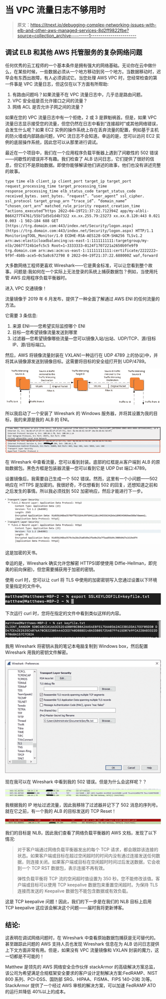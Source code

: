 # 当 VPC 流量日志不够用时

> 原文：<https://itnext.io/debugging-complex-networking-issues-with-elb-and-other-aws-managed-services-8d2ff9822fbe?source=collection_archive---------1----------------------->

## 调试 ELB 和其他 AWS 托管服务的复杂网络问题

任何优秀的云工程师的一个基本条件是拥有强大的网络基础。无论你在云中做什么，在某些时候，一些数据必须从一个地方移动到另一个地方。当数据移动时，迟早会有东西出故障，有人必须调试它。当您处理 AWS VPC 时，您经常检查的第一件事是 VPC 流量日志，但这仅在以下方面有所帮助:

1.  有路由问题吗？如果流量不在 VPC 流量日志中，几乎总是路由问题。
2.  VPC 安全组是否允许接口之间的流量？
3.  网络 ACL 是否允许子网之间的流量？

如果在您的 VPC 流量日志中有一个拒绝，2 或 3 是罪魁祸首。但是，如果 VPC 流量日志显示接受您的流量，但您仍然在日志中看到“连接超时”或其他网络错误，会发生什么呢？如果 EC2 实例的操作系统上存在丢弃流量的配置，例如基于主机的防火墙或内部路由问题，VPC 流日志不会知道。幸运的是，您可以访问 EC2 实例的底层操作系统，因此您可以从那里进行调试。

最近在一个项目中，我们在一个应用程序负载平衡器上遇到了间歇性的 502 错误——间歇性的错误并不有趣。我们检查了 ALB 访问日志，它们提供了很好的信息，但它们不是原始数据。即使你能够解读他们讲述的故事，他们也没有讲述完整的故事。

```
type time elb client_ip client_port target_ip target_port request_processing_time target_processing_time response_processing_time elb_status_code target_status_code received_bytes. sent_bytes. “request”. “user_agent” ssl_cipher. ssl_protocol target_group_arn “trace_id”. “domain_name” “chosen_cert_arn” matched_rule_priority request_creation_time “actions_executed”https 2022–04–19T21:37:22.712394Z app/my-albli-B66X277T4761/55b71d5d1d4b7322 xx.xx.255.79:23273 xx.xx.0.120:443 0.021 0.003 -1 502–184 688 GET [https://trg.domain.com:443/index.net/Security/logon.aspx](https://trg.domain.com:443/index.net/Security/logon.aspx) HTTP/1.1 MonitoringTOOL_Monitor/1.0 ECDHE-RSA-AES128-GCM-SHA256 TLSv1.2 arn:aws:elasticloadbalancing:us-east-1:1111111111:targetgroup/my-nlb/2667f724b1efc5c5 Root=1–3333333–0124f1707221a2650b9fe9f9 trg.domain.com arn:aws:acm:us-east-1:11111111111:certificate/2222222–9f9f-4b8b-ace5–0c5a8c672798 0 2022–04–19T21:37:22.688000Z waf,forward
```

大多数网络工程师更喜欢 Wireshark——它是黄金标准，可以让您看到整个故事。问题是:我如何在一个实际上无法登录的系统上捕获数据包？例如，当使用托管 AWS 应用程序负载平衡器时。

进入 VPC 交通镜像！

流量镜像于 2019 年 6 月发布，提供了一种全面了解通过 AWS ENI 的任何流量的方法。

它需要 3 条信息:

1.  来源 ENI——您希望实际监控哪个 ENI
2.  目标—您希望镜像流量发送到哪里
3.  过滤器—您希望镜像哪些流量—您可以镜像入站/出站、UDP/TCP、源/目标 IP、源/目标端口。

然后，AWS 将镜像流量封装在 VXLAN(一种运行在 UDP 4789 上的协议)中，并将其从镜像源发送到镜像目标。这需要将目标的安全组打开到 UDP/4789。

![](img/cde67bbef9beeac8e81905d621af7741.png)

所以我启动了一个安装了 Wireshark 的 Windows 服务器，并将其设置为我的目标，我的来源是我的 ALB 的 ENI。

![](img/4b25c7790985e1119f127fd1d86b812e.png)

在 Wireshark 中查看流量，您可以看到封装。底部的红框是从客户端到 ALB 的原始数据包。黑色方框是包装器流量—您可以看到它是 UDP Dst 端口:4789。

设置镜像后，我需要自己生成一个 502 错误。然而，这里有一个小问题——502 响应在 HTTPS 是加密的。我很好奇，不仅想看到 502 的回复，还想知道之前和之后发生的事情。所以我必须找到 502 加密响应，然后才能进行下一步。

![](img/0bd36f2ba55f58fb958246955567e42a.png)

这是加密的天书。

幸运的是，Wireshark 确实允许您解密 HTTPS(即使使用 Diffie-Hellman，即完美的前向保密)，但您需要捕获用于加密的密钥。

使用 curl 时，您可以让 curl 将 TLS 中使用的加密密钥写入您通过设置以下环境变量指定的文件中。

![](img/f8767e1e69dbdcdc1ae47d716acad7ad.png)

下次运行 curl 时，您将在指定的文件中看到类似这样的内容。

![](img/52c2658879db64585ebe2b8bf91f9f1f.png)

我用 Wireshark 将密钥从我的笔记本电脑复制到 Windows box，然后配置 Wireshark 用我的密钥文件解密。

![](img/c36a1fb030e47f7f74c91fed01887b74.png)

现在我可以在 Wireshark 中看到我的 502 错误。但是为什么会这样呢？？

![](img/0976f540627a1783e985a427306f13a8.png)

我根据我的 IP 地址过滤流量，因此我移除了过滤器并记下了 502 消息的序列号。就在它之前，有一个我的 ALB 的目标发送的 TCP Reset！

![](img/68b5152508da98499ce7212cdb2595f8.png)

我们的目标是 NLB，因此我们查看了网络负载平衡器的 AWS 文档，发现了以下情况:

> 对于客户端通过网络负载平衡器发出的每个 TCP 请求，都会跟踪该连接的状态。如果客户端或目标在超过空闲超时的时间内没有通过连接发送任何数据，则连接关闭。如果客户端或目标在空闲超时时间过后发送数据，它会收到一个 TCP RST 数据包，表示连接不再有效。
> 
> 弹性负载平衡将 TCP 流的空闲超时值设置为 350 秒。您不能修改该值。客户端或目标可以使用 TCP keepalive 数据包来重置空闲超时。为保持 TLS 连接而发送的 Keepalive 数据包不能包含数据或有效负载。

这是 TCP keepalive 问题！因此，我们的下一步是在我们的 NLB 目标上启用 TCP keepalive 这应该会解决这个问题——届时我将更新博客。

## 结论:

这表明在调试网络问题时，在 Wireshark 中查看原始数据包捕获是无可替代的。甚至跟踪此问题的 AWS 支持人员也发现 Wireshark 信息在为 ALB 访问日志提供上下文方面非常有用。但是，如果没有 VPC 流量镜像和 VXLAN 封装的魔力，这一切都是不可能的！

Matthew 是领先的 AWS 网络安全合作伙伴 stackArmor 的高级解决方案总监，该公司为希望满足合规框架安全要求的客户设计定制解决方案:FedRAMP、NIST 800 系列、PCI-DSS、国防部 SRG、HIPAA、FISMA、FIPS 140–2(和 3)等。StackArmor 提供了一个经过 AWS 审核的解决方案，可以加速 FedRAMP ATO 的运行并降低 40%以上的成本。